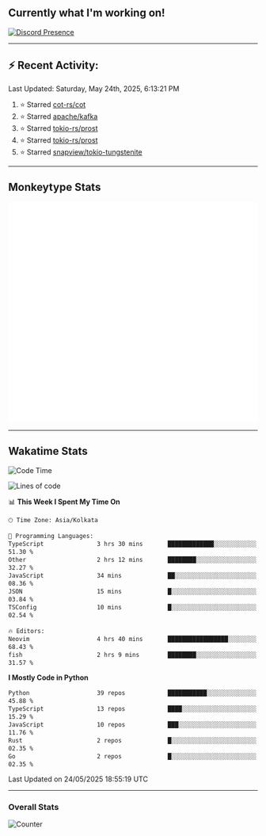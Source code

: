 ## Currently what I'm working on!
[![Discord Presence](https://lanyard.cnrad.dev/api/534981034400284712)](https://discord.com/users/534981034400284712)

---

## :zap: Recent Activity:
<!--RECENT_ACTIVITY:last_update-->
Last Updated: Saturday, May 24th, 2025, 6:13:21 PM
<!--RECENT_ACTIVITY:last_update_end-->
<!--RECENT_ACTIVITY:start-->
1. ⭐ Starred [cot-rs/cot](https://github.com/cot-rs/cot)<br>
2. ⭐ Starred [apache/kafka](https://github.com/apache/kafka)<br>
3. ⭐ Starred [tokio-rs/prost](https://github.com/tokio-rs/prost)<br>
4. ⭐ Starred [tokio-rs/prost](https://github.com/tokio-rs/prost)<br>
5. ⭐ Starred [snapview/tokio-tungstenite](https://github.com/snapview/tokio-tungstenite)<br>
<!--RECENT_ACTIVITY:end-->

---

## Monkeytype Stats
<a href="https://monkeytype.com/profile/dhanus">
  <img src="https://raw.githubusercontent.com/Dhanus3133/Dhanus3133/monkeytype/monkeytype-lb.svg" alt="Monkeytype Profile" />
</a>

---

## Wakatime Stats
<!--START_SECTION:waka-->
![Code Time](http://img.shields.io/badge/Code%20Time-2%2C707%20hrs%2045%20mins-blue)

![Lines of code](https://img.shields.io/badge/From%20Hello%20World%20I%27ve%20Written-4.6%20million%20lines%20of%20code-blue)

📊 **This Week I Spent My Time On** 

```text
🕑︎ Time Zone: Asia/Kolkata

💬 Programming Languages: 
TypeScript               3 hrs 30 mins       █████████████░░░░░░░░░░░░   51.30 % 
Other                    2 hrs 12 mins       ████████░░░░░░░░░░░░░░░░░   32.27 % 
JavaScript               34 mins             ██░░░░░░░░░░░░░░░░░░░░░░░   08.36 % 
JSON                     15 mins             █░░░░░░░░░░░░░░░░░░░░░░░░   03.84 % 
TSConfig                 10 mins             █░░░░░░░░░░░░░░░░░░░░░░░░   02.54 % 

🔥 Editors: 
Neovim                   4 hrs 40 mins       █████████████████░░░░░░░░   68.43 % 
fish                     2 hrs 9 mins        ████████░░░░░░░░░░░░░░░░░   31.57 % 
```

**I Mostly Code in Python** 

```text
Python                   39 repos            ███████████░░░░░░░░░░░░░░   45.88 % 
TypeScript               13 repos            ████░░░░░░░░░░░░░░░░░░░░░   15.29 % 
JavaScript               10 repos            ███░░░░░░░░░░░░░░░░░░░░░░   11.76 % 
Rust                     2 repos             █░░░░░░░░░░░░░░░░░░░░░░░░   02.35 % 
Go                       2 repos             █░░░░░░░░░░░░░░░░░░░░░░░░   02.35 % 
```




 Last Updated on 24/05/2025 18:55:19 UTC
<!--END_SECTION:waka-->
---

### Overall Stats

<img src="https://moe-counter.glitch.me/get/@Dhanus3133?theme=asoul" alt="Counter" />

